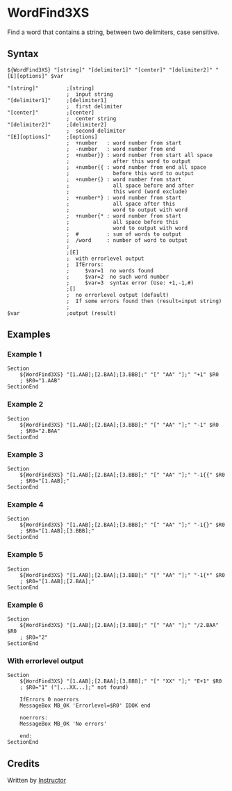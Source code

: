 # WordFind3XS

Find a word that contains a string, between two delimiters, case sensitive.

## Syntax

	${WordFind3XS} "[string]" "[delimiter1]" "[center]" "[delimiter2]" "[E][options]" $var

	"[string]"         ;[string]
	                   ;  input string
	"[delimiter1]"     ;[delimiter1]
	                   ;  first delimiter
	"[center]"         ;[center]
	                   ;  center string
	"[delimiter2]"     ;[delimiter2]
	                   ;  second delimiter
	"[E][options]"     ;[options]
	                   ;  +number   : word number from start
	                   ;  -number   : word number from end
	                   ;  +number}} : word number from start all space
	                   ;              after this word to output
	                   ;  +number{{ : word number from end all space
	                   ;              before this word to output
	                   ;  +number{} : word number from start
	                   ;              all space before and after
	                   ;              this word (word exclude)
	                   ;  +number*} : word number from start
	                   ;              all space after this
	                   ;              word to output with word
	                   ;  +number{* : word number from start
	                   ;              all space before this
	                   ;              word to output with word
	                   ;  #         : sum of words to output
	                   ;  /word     : number of word to output
	                   ;
	                   ;[E]
	                   ;  with errorlevel output
	                   ;  IfErrors:
	                   ;     $var=1  no words found
	                   ;     $var=2  no such word number
	                   ;     $var=3  syntax error (Use: +1,-1,#)
	                   ;[]
	                   ;  no errorlevel output (default)
	                   ;  If some errors found then (result=input string)
	                   ;
	$var               ;output (result)

## Examples

### Example 1

	Section
		${WordFind3XS} "[1.AAB];[2.BAA];[3.BBB];" "[" "AA" "];" "+1" $R0
		; $R0="1.AAB"
	SectionEnd

### Example 2

	Section
		${WordFind3XS} "[1.AAB];[2.BAA];[3.BBB];" "[" "AA" "];" "-1" $R0
		; $R0="2.BAA"
	SectionEnd

### Example 3

	Section
		${WordFind3XS} "[1.AAB];[2.BAA];[3.BBB];" "[" "AA" "];" "-1{{" $R0
		; $R0="[1.AAB];"
	SectionEnd

### Example 4

	Section
		${WordFind3XS} "[1.AAB];[2.BAA];[3.BBB];" "[" "AA" "];" "-1{}" $R0
		; $R0="[1.AAB];[3.BBB];"
	SectionEnd

### Example 5

	Section
		${WordFind3XS} "[1.AAB];[2.BAA];[3.BBB];" "[" "AA" "];" "-1{*" $R0
		; $R0="[1.AAB];[2.BAA];"
	SectionEnd

### Example 6

	Section
		${WordFind3XS} "[1.AAB];[2.BAA];[3.BBB];" "[" "AA" "];" "/2.BAA" $R0
		; $R0="2"
	SectionEnd

### With errorlevel output

	Section
		${WordFind3XS} "[1.AAB];[2.BAA];[3.BBB];" "[" "XX" "];" "E+1" $R0
		; $R0="1" ("[...XX...];" not found)

		IfErrors 0 noerrors
		MessageBox MB_OK 'Errorlevel=$R0' IDOK end

		noerrors:
		MessageBox MB_OK 'No errors'

		end:
	SectionEnd

## Credits

Written by [Instructor][1]

[1]: http://nsis.sourceforge.net/User:Instructor